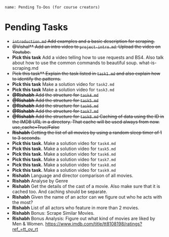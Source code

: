 ```ngMeta
name: Pending To-Dos (for course creators)
```

# Pending Tasks

- ~~`introduction.md` Add examples and a basic description for scraping.~~
- ~~@Vishal** Add an intro video to `project-intro.md`. Upload the video on Youtube.~~
- **Pick this task** Add a video telling how to use requests and BS4. Also talk about how to use the common commands to beautiful soup. what-is-scraping.md
- ~~Pick this task** Explain the task listed in `task1.md` and also explain how to identify the patterns.~~
- **Pick this task** Make a solution video for `task2.md`
- **Pick this task** Make a solution video for `task3.md`
- ~~**@Rishabh** Add the structure for `task4.md`~~
- ~~**@Rishabh** Add the structure for `task5.md`~~
- ~~**@Rishabh** Add the structure for `task6.md`~~
- ~~**@Rishabh** Add the structure for `task7.md`~~
- ~~**@Rishabh** Add the structure for `task8.md` Caching of data using the ID in the IMDB URL in a directory. That cache will be used always from now. use_cache=True/False~~
- ~~**Rishabh** Getting the list of all movies by using a random sleep timer of 1 to 3 seconds.~~
- **Pick this task.** Make a solution video for `task4.md`
- **Pick this task.** Make a solution video for `task5.md`
- **Pick this task.** Make a solution video for `task6.md`
- **Pick this task.** Make a solution video for `task7.md`
- **Pick this task.** Make a solution video for `task8.md`
- **Pick this task.** Make a solution video for `task9.md`
- **Rishabh** Language and director comparison of all movies.
- **Rishabh** Analyse by Genre
- **Rishabh** Get the details of the cast of a movie. Also make sure that it is cached too. And caching should be separate.
- **Rishabh** Given the name of an actor can we figure out who he acts with the most?
- **Rishabh** List of all actors who feature in more than 2 movies.
- **Rishabh** Bonus: Scrape Similar Movies.
- **Rishabh** Bonus Analysis: Figure out what kind of movies are liked by Men & Women. https://www.imdb.com/title/tt8108198/ratings?ref_=tt_ov_rt
